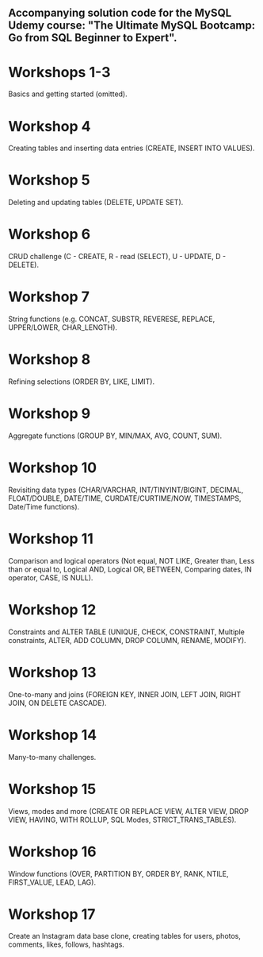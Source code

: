 ## Accompanying solution code for the MySQL Udemy course: "The Ultimate MySQL Bootcamp: Go from SQL Beginner to Expert".

# Workshops 1-3
Basics and getting started (omitted).

# Workshop 4
Creating tables and inserting data entries (CREATE, INSERT INTO VALUES).

# Workshop 5
Deleting and updating tables (DELETE, UPDATE SET).

# Workshop 6
CRUD challenge (C - CREATE, R - read (SELECT), U - UPDATE, D - DELETE).

# Workshop 7
String functions (e.g. CONCAT, SUBSTR, REVERESE, REPLACE, UPPER/LOWER, CHAR_LENGTH).

# Workshop 8
Refining selections (ORDER BY, LIKE, LIMIT).

# Workshop 9
Aggregate functions (GROUP BY, MIN/MAX, AVG, COUNT, SUM).

# Workshop 10
Revisiting data types (CHAR/VARCHAR, INT/TINYINT/BIGINT, DECIMAL, FLOAT/DOUBLE, DATE/TIME, CURDATE/CURTIME/NOW, TIMESTAMPS, Date/Time functions).

# Workshop 11
Comparison and logical operators (Not equal, NOT LIKE, Greater than, Less than or equal to, Logical AND, Logical OR, BETWEEN, Comparing dates, IN operator, CASE, IS NULL).

# Workshop 12
Constraints and ALTER TABLE (UNIQUE, CHECK, CONSTRAINT, Multiple constraints, ALTER, ADD COLUMN, DROP COLUMN, RENAME, MODIFY).

# Workshop 13
One-to-many and joins (FOREIGN KEY, INNER JOIN, LEFT JOIN, RIGHT JOIN, ON DELETE CASCADE).

# Workshop 14
Many-to-many challenges.

# Workshop 15
Views, modes and more (CREATE OR REPLACE VIEW, ALTER VIEW, DROP VIEW, HAVING, WITH ROLLUP, SQL Modes, STRICT_TRANS_TABLES).

# Workshop 16
Window functions (OVER, PARTITION BY, ORDER BY, RANK, NTILE, FIRST_VALUE, LEAD, LAG).

# Workshop 17
Create an Instagram data base clone, creating tables for users, photos, comments, likes, follows, hashtags. 
